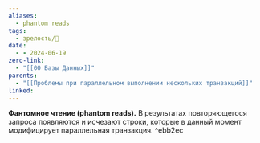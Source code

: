 ```yaml
---
aliases:
  - phantom reads
tags:
  - зрелость/🌱
date:
  - - 2024-06-19
zero-link:
  - "[[00 Базы Данных]]"
parents:
  - "[[Проблемы при параллельном выполнении нескольких транзакций]]"
linked:
---
```

**Фантомное чтение (phantom reads).** В результатах повторяющегося запроса появляются и исчезают строки, которые в данный момент модифицирует параллельная транзакция. ^ebb2ec
